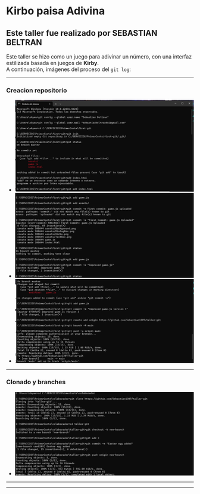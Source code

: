 # Kirbo paisa Adivina 

## Este taller fue realizado por SEBASTIAN BELTRAN

Este taller se hizo como un juego para adivinar un número, con una interfaz estilizada basada en juegos de **Kirby**.  
A continuación, imágenes del proceso del `git log`:

---

###  Creacion repositorio

- ![Imagen 1](assets/1.jpg)
- ![Imagen 2](assets/2.jpg)
- ![Imagen 3](assets/3.jpg)

---

### Clonado y branches

- ![Imagen 4](assets/CloneYBranches.jpg)

---

---

